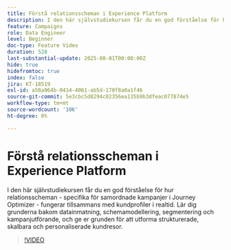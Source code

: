 ```yaml
---
title: Förstå relationsscheman i Experience Platform
description: I den här självstudiekursen får du en god förståelse för hur relationsscheman - specifika för samordnade kampanjer i Journey Optimizer - fungerar tillsammans med kundprofiler i realtid. Lär dig grunderna bakom datainmatning, schemamodellering, segmentering och kampanjutförande, och ge er grunden för att utforma strukturerade, skalbara och personaliserade kundresor.
feature: Campaigns
role: Data Engineer
level: Beginner
doc-type: Feature Video
duration: 528
last-substantial-update: 2025-08-01T00:00:00Z
hide: true
hidefromtoc: true
index: false
jira: KT-18519
exl-id: a58a964b-0414-4061-ab5d-170f8a0a1f46
source-git-commit: 5e3cbc5d8294c02356ea135b9b3dfeac077874e5
workflow-type: tm+mt
source-wordcount: '106'
ht-degree: 0%

---
```


# Förstå relationsscheman i Experience Platform

I den här självstudiekursen får du en god förståelse för hur relationsscheman - specifika för samordnade kampanjer i Journey Optimizer - fungerar tillsammans med kundprofiler i realtid. Lär dig grunderna bakom datainmatning, schemamodellering, segmentering och kampanjutförande, och ge er grunden för att utforma strukturerade, skalbara och personaliserade kundresor.

>[!VIDEO](https://video.tv.adobe.com/v/3470218/?learn=on&enablevpops&captions=swe)
